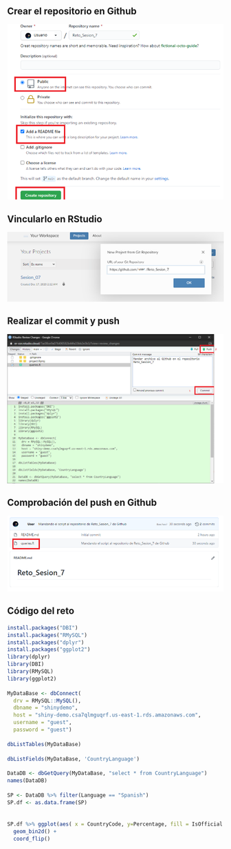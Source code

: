 ## Crear el repositorio en Github

![](reto1.png)

## Vincularlo en RStudio

![](reto1_git.png)

## Realizar el commit y push

![](push.png)

## Comprobación del push en Github

![](pushtogit.png)

## Código del reto 

```R
install.packages("DBI")
install.packages("RMySQL")
install.packages("dplyr")
install.packages("ggplot2")
library(dplyr)
library(DBI)
library(RMySQL)
library(ggplot2)

MyDataBase <- dbConnect(
  drv = RMySQL::MySQL(),
  dbname = "shinydemo",
  host = "shiny-demo.csa7qlmguqrf.us-east-1.rds.amazonaws.com",
  username = "guest",
  password = "guest")

dbListTables(MyDataBase)

dbListFields(MyDataBase, 'CountryLanguage')

DataDB <- dbGetQuery(MyDataBase, "select * from CountryLanguage")
names(DataDB)

SP <- DataDB %>% filter(Language == "Spanish")
SP.df <- as.data.frame(SP) 


SP.df %>% ggplot(aes( x = CountryCode, y=Percentage, fill = IsOfficial )) + 
  geom_bin2d() +
  coord_flip()
  ```
